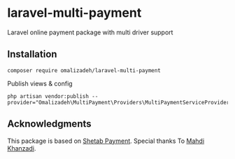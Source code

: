 # laravel-multi-payment
Laravel online payment package with multi driver support

## Installation
```
composer require omalizadeh/laravel-multi-payment
```
Publish views & config
```
php artisan vendor:publish --provider="Omalizadeh\MultiPayment\Providers\MultiPaymentServiceProvider"
```

## Acknowledgments

This package is based on [Shetab Payment](https://github.com/shetabit/payment).
Special thanks To [Mahdi Khanzadi](https://github.com/khanzadimahdi).
